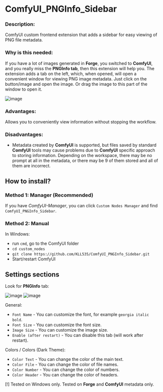 # ComfyUI_PNGInfo_Sidebar

### Description:
ComfyUI custom frontend extension that adds a sidebar for easy viewing of PNG file metadata.

### Why is this needed:
If you have a lot of images generated in **Forge**, you switched to **СomfyUI**, and you really miss the **PNGInfo tab**, then this extension will help you.
The extension adds a tab on the left, which, when opened, will open a convenient window for viewing PNG image metadata.
Just click on the button/image and open the image. Or drag the image to this part of the window to open it.

![image](https://github.com/user-attachments/assets/a5f4f352-63ba-43c0-9a26-74e3b285b481)

### Advantages:
Allows you to conveniently view information without stopping the workflow.

### Disadvantages:
- Metadata created by **СomfyUI** is supported, but files saved by standard **СomfyUI** tools may cause problems due to **СomfyUI** specific approach to storing information. Depending on the workspace, there may be no prompt at all in the metadata, or there may be 9 of them stored and all of them are incorrect.

## How to install?

### Method 1: Manager (Recommended)
If you have *ComfyUI-Manager*, you can click `Custom Nodes Manager` and find `ComfyUI_PNGInfo_Sidebar`.

### Method 2: Manual
In Windows:
- run `cmd`, go to the ComfyUI folder
- `cd custom_nodes`
- `git clone https://github.com/KLL535/ComfyUI_PNGInfo_Sidebar.git`
- Start/restart ComfyUI

## Settings sections
Look for **PNGInfo** tab: 

![image](https://github.com/user-attachments/assets/d70c20a0-0cdd-4163-addc-6d88f7e14d4d)
![image](https://github.com/user-attachments/assets/d606bd61-190e-49e9-9cae-a23d86b3075d)

General:
- `Font Name` - You can customize the font, for example `georgia italic bold`.
- `Font Size` - You can customize the font size.
- `Image Size` - You can customize the image size.
- `Enable (after restart)` - You can disable this tab (will work after restart).
  
Colors / Colors (Dark Theme):
- `Color Text` - You can change the color of the main text.
- `Color File` - You can change the color of file names.
- `Color Number` - You can change the color of numbers.
- `Color Header` - You can change the color of headers.

[!] Tested on Windows only. Tested on **Forge** and **СomfyUI** metadata only. 
  
